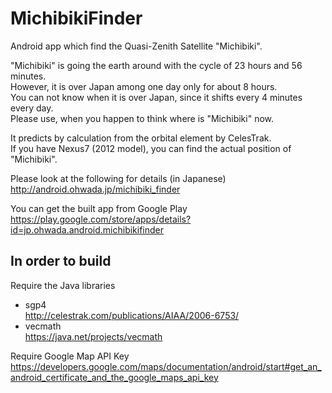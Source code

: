 MichibikiFinder
===============

Android app which find the Quasi-Zenith Satellite "Michibiki".


"Michibiki" is going the earth around with the cycle of 23 hours and 56 minutes. <br>
However, it is over Japan among one day only for about 8 hours. <br>
You can not know when it is over Japan, since it shifts every 4 minutes every day.<br>
Please use, when you happen to think where is "Michibiki" now. <br>

It predicts by calculation from the orbital element by CelesTrak. <br>
If you have Nexus7 (2012 model), you can find the actual position of "Michibiki".<br>

Please look at the following for details (in Japanese)<br>
http://android.ohwada.jp/michibiki_finder

You can get the built app from Google Play
https://play.google.com/store/apps/details?id=jp.ohwada.android.michibikifinder

In order to build
------------------

Require the Java libraries<br>
- sgp4<br>
http://celestrak.com/publications/AIAA/2006-6753/
- vecmath<br>
https://java.net/projects/vecmath

Require Google Map API Key<br>
https://developers.google.com/maps/documentation/android/start#get_an_android_certificate_and_the_google_maps_api_key
